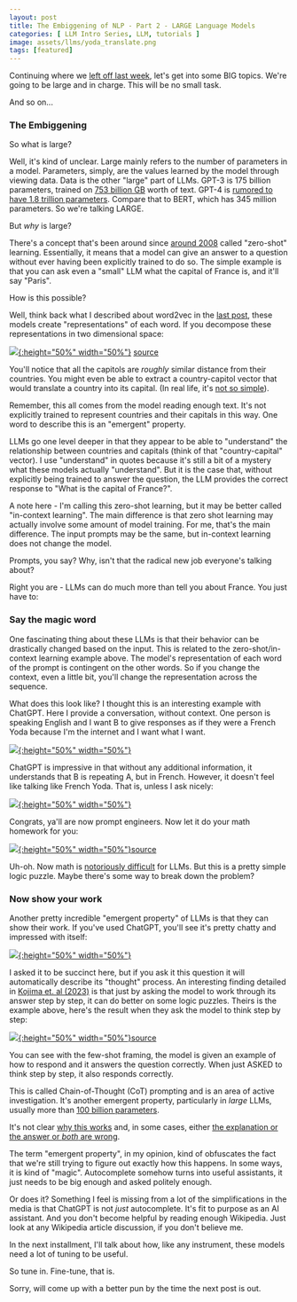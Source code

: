 ```yaml
---
layout: post
title: The Embiggening of NLP - Part 2 - LARGE Language Models
categories: [ LLM Intro Series, LLM, tutorials ]
image: assets/llms/yoda_translate.png
tags: [featured]
---
```


Continuing where we [left off last week](https://bpben.github.io/2023/07/20/intro_llm/), let's get into some BIG topics.  We're going to be large and in charge.  This will be no small task.

And so on...

<h3> The Embiggening </h3>

So what is large?

Well, it's kind of unclear.  Large mainly refers to the number of parameters in a model.  Parameters, simply, are the values learned by the model through viewing data.  Data is the other "large" part of LLMs.  GPT-3 is 175 billion parameters, trained on [753 billion GB](https://s10251.pcdn.co/pdf/2022-Alan-D-Thompson-Whats-in-my-AI-Rev-0.pdf) worth of text.  GPT-4 is [rumored to have 1.8 trillion parameters](https://medium.com/@daniellefranca96/gpt4-all-details-leaked-48fa20f9a4a).  Compare that to BERT, which has 345 million parameters.  So we're talking LARGE.

But _why_ is large?

There's a concept that's been around since [around 2008](https://citeseerx.ist.psu.edu/document?doi=ee0a332b4fc1e82a9999acd6cebceb165dc8645b) called "zero-shot" learning.  Essentially, it means that a model can give an answer to a question without ever having been explicitly trained to do so.  The simple example is that you can ask even a "small" LLM what the capital of France is, and it'll say "Paris".

How is this possible? 

Well, think back what I described about word2vec in the [last post](https://bpben.github.io/2023/07/20/intro_llm/), these models create "representations" of each word.  If you decompose these representations in two dimensional space:

[![]({{site.url}}/assets/llms/countries_capitals.png){:height="50%" width="50%"}]({{site.url}}/assets/llms/countries_capitals.png) [source](https://wiki.pathmind.com/images/wiki/countries_capitals.png)

You'll notice that all the capitols are *roughly* similar distance from their countries.  You might even be able to extract a country-capitol vector that would translate a country into its capital.  (In real life, it's [not so simple](https://www.youtube.com/watch?v=bEWQ1ckRQ3w)).  

Remember, this all comes from the model reading enough text.  It's not explicitly trained to represent countries and their capitals in this way.  One word to describe this is an "emergent" property.

LLMs go one level deeper in that they appear to be able to "understand" the relationship between countries and capitals (think of that "country-capital" vector).  I use "understand" in quotes because it's still a bit of a mystery what these models actually "understand".  But it is the case that, without explicitly being trained to answer the question, the LLM provides the correct response to "What is the capital of France?".

A note here - I'm calling this zero-shot learning, but it may be better called "in-context learning".  The main difference is that zero shot learning may actually involve some amount of model training.  For me, that's the main difference.  The input prompts may be the same, but in-context learning does not change the model.

Prompts, you say? Why, isn't that the radical new job everyone's talking about?

Right you are - LLMs can do much more than tell you about France.  You just have to: 

<h3> Say the magic word </h3>
One fascinating thing about these LLMs is that their behavior can be drastically changed based on the input.  This is related to the zero-shot/in-context learning example above.  The model's representation of each word of the prompt is contingent on the other words.  So if you change the context, even a little bit, you'll change the representation across the sequence.

What does this look like? I thought this is an interesting example with ChatGPT.  Here I provide a conversation, without context.  One person is speaking English and I want B to give responses as if they were a French Yoda because I'm the internet and I want what I want.

[![]({{site.url}}/assets/llms/translate.png){:height="50%" width="50%"}]({{site.url}}/assets/llms/translate.png)

ChatGPT is impressive in that without any additional information, it understands that B is repeating A, but in French.  However, it doesn't feel like talking like French Yoda.  That is, unless I ask nicely:

[![]({{site.url}}/assets/llms/yoda_translate.png){:height="50%" width="50%"}]({{site.url}}/assets/llms/yoda_translate.png)

Congrats, ya'll are now prompt engineers.  Now let it do your math homework for you:

[![]({{site.url}}/assets/llms/fail_math.png){:height="50%" width="50%"}]({{site.url}}/assets/llms/fail_math.png)[source](https://arxiv.org/pdf/2205.11916.pdf)

Uh-oh.  Now math is [notoriously difficult](https://openai.com/research/improving-mathematical-reasoning-with-process-supervision#fn-2) for LLMs.  But this is a pretty simple logic puzzle.  Maybe there's some way to break down the problem?

<h3> Now show your work </h3>

Another pretty incredible "emergent property" of LLMs is that they can show their work.  If you've used ChatGPT, you'll see it's pretty chatty and impressed with itself:

[![]({{site.url}}/assets/llms/chatty.png){:height="50%" width="50%"}]({{site.url}}/assets/llms/chatty.png)

I asked it to be succinct here, but if you ask it this question it will automatically describe its "thought" process.  An interesting finding detailed in [Kojima et. al (2023)](https://arxiv.org/pdf/2205.11916.pdf) is that just by asking the model to work through its answer step by step, it can do better on some logic puzzles.  Theirs is the example above, here's the result when they ask the model to think step by step:

[![]({{site.url}}/assets/llms/win_math.png){:height="50%" width="50%"}]({{site.url}}/assets/llms/win_math.png)[source](https://arxiv.org/pdf/2205.11916.pdf)               

You can see with the few-shot framing, the model is given an example of how to respond and it answers the question correctly.  When just ASKED to think step by step, it also responds correctly.

This is called Chain-of-Thought (CoT) prompting and is an area of active investigation.  It's another emergent property, particularly in _large_ LLMs, usually more than [100 billion parameters](https://ai.googleblog.com/2022/05/language-models-perform-reasoning-via.html).   

It's not clear [why this works](https://arxiv.org/abs/2212.10001) and, in some cases, either [the explanation or the answer or _both_ are wrong](https://arxiv.org/abs/2305.04388).

The term "emergent property", in my opinion, kind of obfuscates the fact that we're still trying to figure out exactly how this happens.  In some ways, it is kind of "magic".  Autocomplete somehow turns into useful assistants, it just needs to be big enough and asked politely enough.

Or does it? Something I feel is missing from a lot of the simplifications in the media is that ChatGPT is not _just_ autocomplete.  It's fit to purpose as an AI assistant.  And you don't become helpful by reading enough Wikipedia.  Just look at any Wikipedia article discussion, if you don't believe me.

In the next installment, I'll talk about how, like any instrument, these models need a lot of tuning to be useful.

So tune in.  Fine-tune, that is.

Sorry, will come up with a better pun by the time the next post is out.
